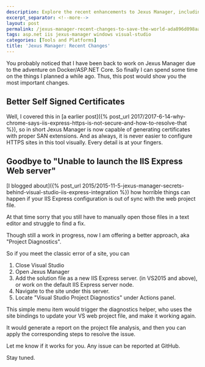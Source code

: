 ```yaml
---
description: Explore the recent enhancements to Jexus Manager, including better self-signed certificate generation with proper SAN extensions and the new Project Diagnostics feature that resolves Visual Studio IIS Express integration issues.
excerpt_separator: <!--more-->
layout: post
permalink: /jexus-manager-recent-changes-to-save-the-world-ada896d098aa
tags: asp.net iis jexus-manager windows visual-studio
categories: [Tools and Platforms]
title: 'Jexus Manager: Recent Changes'
---
```

You probably noticed that I have been back to work on Jexus Manager due to the adventure on Docker/ASP.NET Core. So finally I can spend some time on the things I planned a while ago. Thus, this post would show you the most important changes.

<!--more-->

## Better Self Signed Certificates

Well, I covered this in [a earlier post]({% post_url 2017/2017-6-14-why-chrome-says-iis-express-https-is-not-secure-and-how-to-resolve-that %}), so in short Jexus Manager is now capable of generating certificates with proper SAN extensions. And as always, it is never easier to configure HTTPS sites in this tool visually. Every detail is at your fingers.

## Goodbye to "Unable to launch the IIS Express Web server"

[I blogged about]({% post_url 2015/2015-11-5-jexus-manager-secrets-behind-visual-studio-iis-express-integration %}) how horrible things can happen if your IIS Express configuration is out of sync with the web project file.

At that time sorry that you still have to manually open those files in a text editor and struggle to find a fix.

Though still a work in progress, now I am offering a better approach, aka "Project Diagnostics".

So if you meet the classic error of a site, you can

1. Close Visual Studio
1. Open Jexus Manager
1. Add the solution file as a new IIS Express server. (in VS2015 and above), or work on the default IIS Express server node.
1. Navigate to the site under this server.
1. Locate "Visual Studio Project Diagnostics" under Actions panel.

This simple menu item would trigger the diagnostics helper, who uses the site bindings to update your VS web project file, and make it working again.

It would generate a report on the project file analysis, and then you can apply the corresponding steps to resolve the issue.

Let me know if it works for you. Any issue can be reported at GitHub.

Stay tuned.
